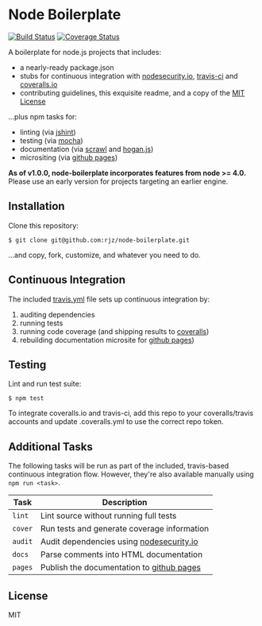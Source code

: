 Node Boilerplate
===============================================================================

[![Build
Status](https://travis-ci.org/rjz/node-boilerplate.svg?branch=master)](https://travis-ci.org/rjz/node-boilerplate)
[![Coverage
Status](https://coveralls.io/repos/rjz/node-boilerplate/badge.svg?branch=master)](https://coveralls.io/r/rjz/node-boilerplate?branch=master)

A boilerplate for node.js projects that includes:

  * a nearly-ready package.json
  * stubs for continuous integration with [nodesecurity.io][nodesecurity],
    [travis-ci][travis] and [coveralls.io][coveralls]
  * contributing guidelines, this exquisite readme, and a copy of the [MIT
    License](LICENSE.md)

...plus npm tasks for:

  * linting (via [jshint][jshint])
  * testing (via [mocha][mocha])
  * documentation (via [scrawl][scrawl] and [hogan.js][hoganjs])
  * micrositing (via [github pages][gh-pages])

**As of v1.0.0, node-boilerplate incorporates features from node >= 4.0.**
Please use an early version for projects targeting an earlier engine.

Installation
-------------------------------------------------------------------------------

Clone this repository:

    $ git clone git@github.com:rjz/node-boilerplate.git

...and copy, fork, customize, and whatever you need to do.


Continuous Integration
-------------------------------------------------------------------------------

The included [travis.yml][travis] file sets up continuous integration by:

  1. auditing dependencies
  2. running tests
  3. running code coverage (and shipping results to [coveralls][coveralls])
  4. rebuilding documentation microsite for [github pages][gh-pages])

Testing
-------------------------------------------------------------------------------

Lint and run test suite:

    $ npm test

To integrate coveralls.io and travis-ci, add this repo to your coveralls/travis
accounts and update .coveralls.yml to use the correct repo token.

Additional Tasks
-------------------------------------------------------------------------------

The following tasks will be run as part of the included, travis-based continuous
integration flow. However, they're also available manually using `npm run
<task>`.

Task       | Description
---------- | -------------------------
`lint`     | Lint source without running full tests
`cover`    | Run tests and generate coverage information
`audit`    | Audit dependencies using [nodesecurity.io][nodesecurity]
`docs`     | Parse comments into HTML documentation
`pages`    | Publish the documentation to [github pages][gh-pages]

License
-------------------------------------------------------------------------------

MIT

[coveralls]: https://coveralls.io
[gh-pages]: https://pages.github.com
[hoganjs]: http://twitter.github.io/hogan.js
[istanbul]: https://github.com/gotwarlost/istanbul
[jshint]: http://www.jshint.com
[mocha]: https://github.com/visionmedia/mocha
[scrawl]: https://github.com/caolan/scrawl
[travis]: https://travis-ci.org
[nodesecurity]: https://nodesecurity.io/

